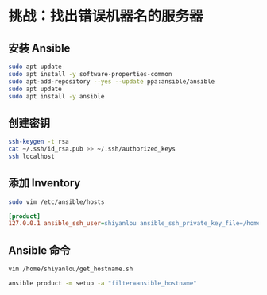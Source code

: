 # 挑战：找出错误机器名的服务器

## 安装 Ansible

```bash
sudo apt update
sudo apt install -y software-properties-common
sudo apt-add-repository --yes --update ppa:ansible/ansible
sudo apt update
sudo apt install -y ansible
```

## 创建密钥

```bash
ssh-keygen -t rsa
cat ~/.ssh/id_rsa.pub >> ~/.ssh/authorized_keys
ssh localhost
```

## 添加 Inventory

```bash
sudo vim /etc/ansible/hosts
```

```ini
[product]
127.0.0.1 ansible_ssh_user=shiyanlou ansible_ssh_private_key_file=/home/shiyanlou/.ssh/id_rsa
```

## Ansible 命令

```bash
vim /home/shiyanlou/get_hostname.sh
```

```bash
ansible product -m setup -a "filter=ansible_hostname"
```
